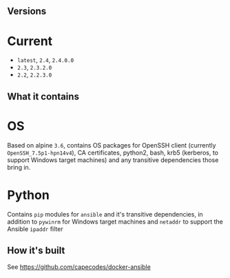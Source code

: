 ## Versions

# Current
* `latest`, `2.4`, `2.4.0.0`
* `2.3`, `2.3.2.0`
* `2.2`, `2.2.3.0`

## What it contains

# OS
Based on alpine `3.6`, contains OS packages for OpenSSH client (currently `OpenSSH_7.5p1-hpn14v4`), CA certificates, python2, bash, krb5 (kerberos, to support Windows target machines) and any transitive dependencies those bring in.

# Python
Contains `pip` modules for `ansible` and it's transitive dependencies, in addition to `pywinrm` for Windows target machines and `netaddr` to support the Ansible `ipaddr` filter

## How it's built
See https://github.com/capecodes/docker-ansible
